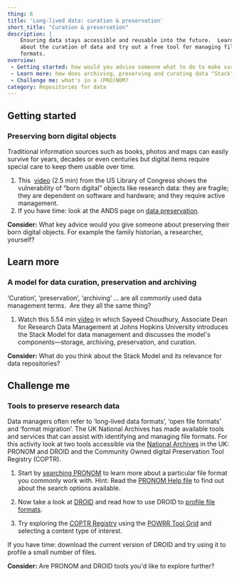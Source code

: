 ```yaml
---
thing: 6
title: 'Long-lived data: curation & preservation'
short_title: "Curation & preservation"
description: |
    Ensuring data stays accessible and reusable into the future.  Learn
    about the curation of data and try out a free tool for managing file
    formats.
overview:
 - Getting started: how would you advise someone what to do to make sure their fragile born digital data is robust and long lived?
 - Learn more: how does archiving, preserving and curating data "Stack" up?
 - Challenge me: what's in a (PRO)NOM?
category: Repositories for data
---
```

## Getting started
### Preserving born digital objects

Traditional information sources such as books, photos and maps can
easily survive for years, decades or even centuries but digital items
require special care to keep them usable over time.

1.  This  [video](https://youtu.be/qEmmeFFafUs) (2.5 min) from the US
    Library of Congress shows the vulnerability of “born digital”
    objects like research data: they are fragile; they are dependent on
    software and hardware; and they require active management.
2.  If you have time: look at the ANDS page on [data
    preservation](https://www.ands.org.au/working-with-data/data-management/data-preservation).

**Consider:** What key advice would you give someone about preserving
their born digital objects. For example the family historian, a
researcher, yourself?

## Learn more
### A model for data curation, preservation and archiving

‘Curation’, ‘preservation’, ‘archiving’ … are all commonly used data
management terms.  Are they all the same thing?

1. Watch this 5.54 min [video](http://www.clir.org/initiatives-partnerships/data-curation) in
which Sayeed Choudhury, Associate Dean for Research Data Management at
Johns Hopkins University introduces the Stack Model for data management
and discusses the model's components—storage, archiving, preservation,
and curation.

**Consider:** What do you think about the Stack Model and its relevance
for data repositories?

## Challenge me
### Tools to preserve research data

Data managers often refer to ‘long-lived data formats’, ‘open file
formats’ and ‘format migration’. The UK National Archives has made
available tools and services that can assist with identifying and
managing file formats. For this activity look at two tools accessible
via the [National Archives](https://www.nationalarchives.gov.uk/PRONOM/Default.aspx#) in
the UK: PRONOM and DROID and the Community Owned digital Preservation
Tool Registry (COPTR).

1. Start by [searching
PRONOM](https://www.nationalarchives.gov.uk/PRONOM/BasicSearch/proBasicSearch.aspx?status=new "Search PRONOM")
to learn more about a particular file format you commonly work
with. Hint: Read the [PRONOM Help
file](https://www.nationalarchives.gov.uk/help/PRONOM/default.htm "PRONOM help files")
to find out about the search options available.

2. Now take a look at
[DROID](https://www.nationalarchives.gov.uk/information-management/manage-information/preserving-digital-records/droid/ "DROID")
and read how to use DROID to [profile file
formats](https://www.nationalarchives.gov.uk/information-management/manage-information/policy-process/digital-continuity/file-profiling-tool-droid/ "Use DROID for profiling file formats").

3. Try exploring the [COPTR
Registry](http://coptr.digipres.org/ "COPTR registry") using the [POWRR
Tool Grid](http://www.digipres.org/tools/ "POWRR Tool Grid") and
selecting a content type of interest.

If you have time: download the current version of DROID and try using it
to profile a small number of files.

**Consider:** Are PRONOM and DROID tools you'd like to explore further?
